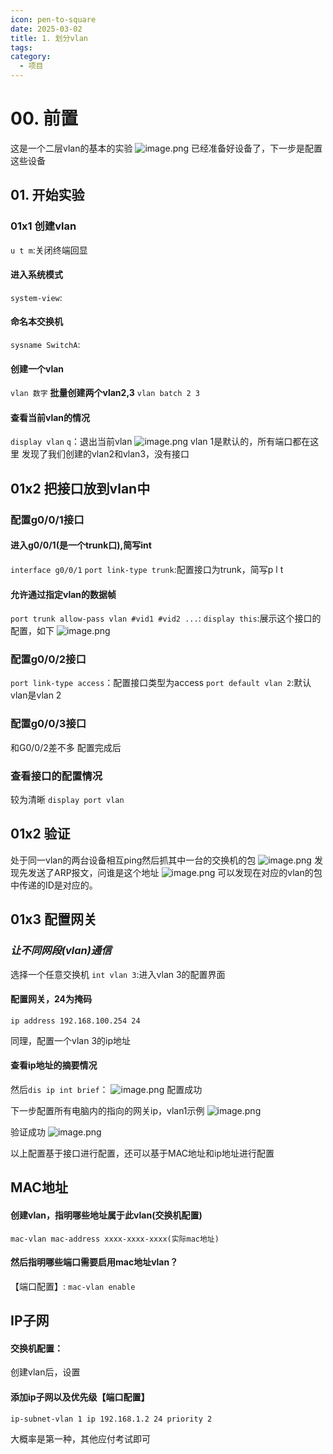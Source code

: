 ```yaml
---
icon: pen-to-square
date: 2025-03-02
title: 1. 划分vlan
tags: 
category:
  - 项目
---
```

# 00. 前置
这是一个二层vlan的基本的实验
![image.png](https://cdn.jsdelivr.net/gh/fakeppa/blog-img/20250302175858.png)
已经准备好设备了，下一步是配置这些设备
## 01. 开始实验
### 01x1 创建vlan
`u t m`:关闭终端回显
#### 进入系统模式
`system-view`:
#### 命名本交换机
`sysname SwitchA`:
#### 创建一个vlan
`vlan 数字`
**批量创建两个vlan2,3**
`vlan batch 2 3`
#### 查看当前vlan的情况
`display vlan`
`q`：退出当前vlan
![image.png](https://cdn.jsdelivr.net/gh/fakeppa/blog-img/20250302180536.png)
vlan 1是默认的，所有端口都在这里
发现了我们创建的vlan2和vlan3，没有接口

## 01x2 把接口放到vlan中
### 配置g0/0/1接口
#### 进入g0/0/1(是一个trunk口),简写int
`interface g0/0/1`
`port link-type trunk`:配置接口为trunk，简写p l t
#### 允许通过指定vlan的数据帧
`port trunk allow-pass vlan #vid1 #vid2 ...`:
`display this`:展示这个接口的配置，如下
![image.png](https://cdn.jsdelivr.net/gh/fakeppa/blog-img/20250302181837.png)
### 配置g0/0/2接口
`port link-type access`：配置接口类型为access
`port default vlan 2`:默认vlan是vlan 2

### 配置g0/0/3接口
和G0/0/2差不多
配置完成后
### 查看接口的配置情况
较为清晰
`display port vlan`
## 01x2 验证
处于同一vlan的两台设备相互ping然后抓其中一台的交换机的包
![image.png](https://cdn.jsdelivr.net/gh/fakeppa/blog-img/20250302200609.png)
发现先发送了ARP报文，问谁是这个地址
![image.png](https://cdn.jsdelivr.net/gh/fakeppa/blog-img/20250302200821.png)
可以发现在对应的vlan的包中传递的ID是对应的。

## 01x3 配置网关
### ***让不同网段(vlan)通信***
选择一个任意交换机
`int vlan 3`:进入vlan 3的配置界面
#### 配置网关，24为掩码
`ip address 192.168.100.254 24`

同理，配置一个vlan 3的ip地址
#### 查看ip地址的摘要情况
然后`dis ip int brief`：
![image.png](https://cdn.jsdelivr.net/gh/fakeppa/blog-img/20250302202230.png)
配置成功

下一步配置所有电脑内的指向的网关ip，vlan1示例
![image.png](https://cdn.jsdelivr.net/gh/fakeppa/blog-img/20250302202448.png)

验证成功
![image.png](https://cdn.jsdelivr.net/gh/fakeppa/blog-img/20250302203045.png)

以上配置基于接口进行配置，还可以基于MAC地址和ip地址进行配置

## MAC地址
#### 创建vlan，指明哪些地址属于此vlan(交换机配置)
`mac-vlan mac-address xxxx-xxxx-xxxx(实际mac地址)`
#### 然后指明哪些端口需要启用mac地址vlan？
【端口配置】:
`mac-vlan enable`

## IP子网
#### 交换机配置：
创建vlan后，设置
#### 添加ip子网以及优先级【端口配置】
`ip-subnet-vlan 1 ip 192.168.1.2 24 priority 2`

大概率是第一种，其他应付考试即可
